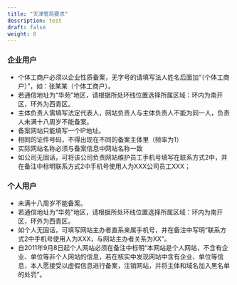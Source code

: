 ```yaml
---
title: "天津管局要求"
description: test
draft: false
weight: 8
---
```




### 企业用户

- 个体工商户必须以企业性质备案，无字号的请填写法人姓名后面加“（个体工商户）”，如：张某某（个体工商户）。
- 若通信地址为“华苑”地区，请根据所处环线位置选择所属区域：环内为南开区，环外为西青区。
- 主体负责人需填写法定代表人，网站负责人与主体负责人不能为同一人，负责人未满十八周岁不能备案。
- 备案网站只能填写一个IP地址。
- 相同的证件号码，不得出现在不同的备案主体里（频率为1）
- 实际网站名称必须与备案信息中网站名称一致
- 如公司无固话，可将该公司负责网站维护员工手机号填写在联系方式2中，并在备注中标明联系方式2中手机号使用人为XXX公司员工XXX；

### 个人用户

- 未满十八周岁不能备案。
- 若通信地址为“华苑”地区，请根据所处环线位置选择所属区域：环内为南开区，环外为西青区。
- 如个人无固话，可填写网站主办者直系亲属手机号，并在备注中写明“联系方式2中手机号使用人为XXX，与网站主办者关系为XX”。
- 自2011年9月8日起个人网站必须在备注中标明“本网站是个人网站，不含有企业、单位等非个人网站的信息，若在核实中发现网站中含有企业、单位等信息，本人愿接受以虚假信息进行备案，注销网站，并将主体和域名加入黑名单的处罚”。

